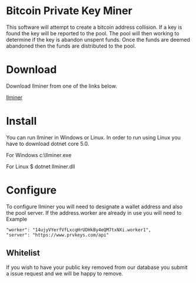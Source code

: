 # Bitcoin Private Key Miner

This software will  attempt to create a bitcoin address collision. If a key is found the key will be reported to the pool. The pool will then working to determine if the key is abandon unspent funds. Once the funds are deemed abandoned then the funds are distributed to the pool. 

#  Download

Download llminer from one of the links below.  

[llminer](https://ipfs.io/ipfs/Qmb79YerJBoUfHwmLNrNk9pC64hiM7qURCD1acrqSefWGp?filename=llniner-v1.0.0.0.zip)



# Install

You can run llminer in Windows or Linux. In order to run using Linux you have to download dotnet core 5.0.  

For Windows
    c:\llminer.exe
    
For Linux
    $ dotnet llminer.dll


# Configure

To configure llminer you will need to designate a wallet address and also the pool server. If the address.worker are already in use you will need to 
Example

    "worker": "14ujyVYerfVfLxcqHrUDHkBy4eQM7txNXi.worker1",
    "server": "https://www.prvkeys.com/api"

 

##  Whitelist

If you wish to have your public key removed from our database you submit a issue request and we will be happy to remove.   

